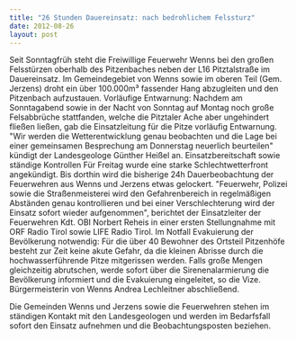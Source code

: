 ```yaml
---
title: "26 Stunden Dauereinsatz: nach bedrohlichem Felssturz"
date: 2012-08-26
layout: post
---
```


Seit Sonntagfrüh steht die Freiwillige Feuerwehr Wenns bei den großen Felsstürzen oberhalb des Pitzenbaches neben der L16 Pitztalstraße im Dauereinsatz. Im Gemeindegebiet von Wenns sowie im oberen Teil (Gem. Jerzens) droht ein über 100.000m³ fassender Hang abzugleiten und den Pitzenbach aufzustauen.
Vorläufige Entwarnung:
Nachdem am Sonntagabend sowie in der Nacht von Sonntag auf Montag noch große Felsabbrüche stattfanden, welche die Pitztaler Ache aber ungehindert fließen ließen, gab die Einsatzleitung für die Pitze vorläufig Entwarnung. "Wir werden die Wetterentwicklung genau beobachten und die Lage bei einer gemeinsamen Besprechung am Donnerstag neuerlich beurteilen" kündigt der Landesgeologe Günther Heißel an.
Einsatzbereitschaft sowie ständige Kontrollen
Für Freitag wurde eine starke Schlechtwetterfront angekündigt. Bis dorthin wird die bisherige 24h Dauerbeobachtung der Feuerwehren aus Wenns und Jerzens etwas gelockert. "Feuerwehr, Polizei sowie die Straßenmeisterei wird den Gefahrenbereich in regelmäßigen Abständen genau kontrollieren und bei einer Verschlechterung wird der Einsatz sofort wieder aufgenommen", berichtet der Einsatzleiter der Feuerwehren Kdt. OBI Norbert Reheis in einer ersten Stellungnahme mit ORF Radio Tirol sowie LIFE Radio Tirol.
Im Notfall Evakuierung der Bevölkerung notwendig:
Für die über 40 Bewohner des Ortsteil Pitzenhöfe besteht zur Zeit keine akute Gefahr, da die kleinen Abrisse durch die hochwasserführende Pitze mitgerissen werden. Falls große Mengen gleichzeitig abrutschen, werde sofort über die Sirenenalarmierung die Bevölkerung informiert und die Evakuierung eingeleitet, so die Vize. Bürgermeisterin von Wenns Andrea Lechleitner abschließend.

Die Gemeinden Wenns und Jerzens sowie die Feuerwehren stehen im ständigen Kontakt mit den Landesgeologen und werden im Bedarfsfall sofort den Einsatz aufnehmen und die Beobachtungsposten beziehen.